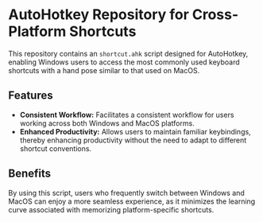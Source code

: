 # AutoHotkey Repository for Cross-Platform Shortcuts

This repository contains an `shortcut.ahk` script designed for AutoHotkey, enabling Windows users to access the most commonly used keyboard shortcuts with a hand pose similar to that used on MacOS.

## Features

- **Consistent Workflow:** Facilitates a consistent workflow for users working across both Windows and MacOS platforms.
- **Enhanced Productivity:** Allows users to maintain familiar keybindings, thereby enhancing productivity without the need to adapt to different shortcut conventions.

## Benefits

By using this script, users who frequently switch between Windows and MacOS can enjoy a more seamless experience, as it minimizes the learning curve associated with memorizing platform-specific shortcuts.